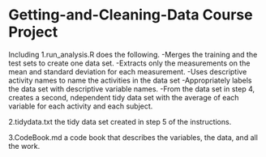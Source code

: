 # Getting-and-Cleaning-Data Course Project
Including
1.run_analysis.R
  does the following. 
-Merges the training and the test sets to create one data set.
-Extracts only the measurements on the mean and standard deviation for each measurement. 
-Uses descriptive activity names to name the activities in the data set
-Appropriately labels the data set with descriptive variable names. 
-From the data set in step 4, creates a second, ndependent tidy data set with the average of each variable for each activity and each subject.

2.tidydata.txt
  the tidy data set created in step 5 of the instructions.
  
3.CodeBook.md
  a code book that describes the variables, the data, and all the work.
